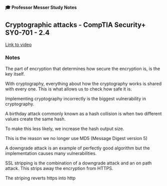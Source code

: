 #### 🎓 Professor Messer Study Notes

## Cryptographic attacks - CompTIA Security+ SY0-701 - 2.4

[Link to video](https://youtu.be/7aJaEQy6Yoc?si=QPApK35hDBA4HtXd)

### Notes

The part of encryption that determines how secure the encryption is, is the key itself.

With cryptography, everything about how the cryptography works is shared with every one. This is what allows us to check how safe it is. 

Implementing cryptography incorrectly is the biggest vulnerability in cryptography.

A birthday attack commonly known as a hash collision is when two different values create the same hash. 

To make this less likely, we increase the hash output size. 

This is the reason we no longer use MD5 (Message Digest version 5)

A downgrade attack is an example of perfectly good algorithm but the implementation causes many vulnerabilities.

SSL stripping is the combination of a downgrade attack and an on path attack. This strips away the encryption from HTTPS.

The striping reverts https into http

